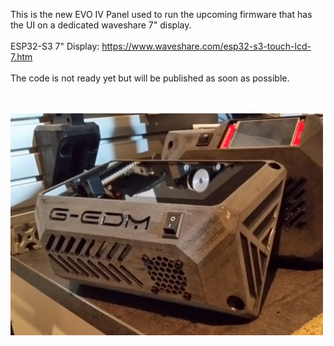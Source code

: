 This is the new EVO IV Panel used to run the upcoming firmware that 
has the UI on a dedicated waveshare 7" display.
<br/><br/>
ESP32-S3 7" Display:
https://www.waveshare.com/esp32-s3-touch-lcd-7.htm
<br/><br/>
The code is not ready yet but will be published as soon as possible.

<br/><br/>
<img width="500" src="./thumb.jpg">
<br/><br/>

